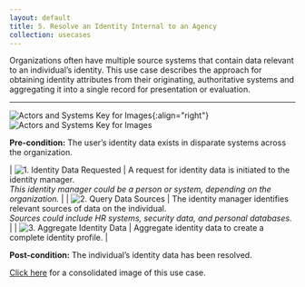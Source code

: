```yaml
---
layout: default
title: 5. Resolve an Identity Internal to an Agency
collection: usecases
---
```


Organizations often have multiple source systems that contain data relevant to an individual’s identity. This use case describes the approach for obtaining identity attributes from their originating, authoritative systems and aggregating it into a single record for presentation or evaluation.

---

![Actors and Systems Key for Images]({{site.baseurl}}/img/usecases/ilabelresolve.png){:align="right"}
![Actors and Systems Key for Images]({{site.baseurl}}/img/usecases/resolvekey.png)

**Pre-condition:** The user’s identity data exists in disparate systems across the organization.

| ![1. Identity Data Requested]({{site.baseurl}}/img/usecases/resolve1.png)  | A request for identity data is initiated to the identity manager. <br/><em> This identity manager could be a person or system, depending on the organization.</em>  |
| ![2. Query Data Sources]({{site.baseurl}}/img/usecases/resolve2.png)  | The identity manager identifies relevant sources of data on the individual. <br/><em> Sources could include HR systems, security data, and personal databases.</em>  |
| ![3. Aggregate Identity Data]({{site.baseurl}}/img/usecases/resolve3.png)  | Aggregate identity data to create a complete identity profile.  |

**Post-condition:** The individual’s identity data has been resolved.

[Click here]({{site.baseurl}}/img/ResolveID.png) for a consolidated image of this use case.
